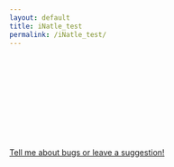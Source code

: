 ```yaml
---
layout: default
title: iNatle_test
permalink: /iNatle_test/
---
```


<iframe id="shinyIframe" width="100%" style="border:0;"></iframe>

<script>  
  function getQueryParams(url) {
    let params = {};
    let parser = new URL(url);
    let queryString = parser.search.slice(1);
    let pairs = queryString.split("&");

    pairs.forEach(function(pair) {
      let [key, value] = pair.split("=");
      params[key] = decodeURIComponent(value || "");
    });

    return params;
  }

  let currentUrl = window.location.href;
  let params = getQueryParams(currentUrl);
  let iframeUrl = "/iNatle_raw/index.html";

  let queryString = Object.keys(params).map(key => key + '=' + encodeURIComponent(params[key])).join('&');
  if (queryString) {
    iframeUrl += '?' + queryString;
  }

  document.getElementById('shinyIframe').src = iframeUrl;

  function resizeIframeToContentSize(iframe) {
    const iframeDocument = iframe.contentDocument || iframe.contentWindow.document;
    const container = iframeDocument.getElementById('mycontainer'); // Target the specific container
    if (container) {
      iframe.style.height = container.scrollHeight + 'px'; // Set iframe height based on the container's scrollHeight
    }
  }

  document.getElementById('shinyIframe').onload = function() {
    // Adjust the iframe height on initial load
    resizeIframeToContentSize(this);

    // Watch for changes in the iframe content
    const frameElement = this;
    let lastScrollHeight = frameElement.contentWindow.document.getElementById('mycontainer').scrollHeight;
    let watcher;

    const watch = () => {
      cancelAnimationFrame(watcher);

      const container = frameElement.contentWindow.document.getElementById('mycontainer'); // Access the specific container
      if (lastScrollHeight !== container.scrollHeight) {
        resizeIframeToContentSize(frameElement);
      }
      lastScrollHeight = container.scrollHeight;
      watcher = requestAnimationFrame(watch); // Continuously check for changes
    };

    watcher = requestAnimationFrame(watch); // Start the watcher
</script>

<br>

<a style="text-align: center" href="https://github.com/rmcminds/iNatle/issues">Tell me about bugs or leave a suggestion!</a>

